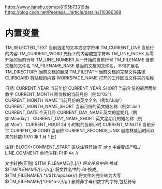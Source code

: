 https://www.jianshu.com/p/8195b73319da
https://blog.csdn.net/Peerless__/article/details/110386388

# 内置变量

TM_SELECTED_TEXT 当前选定的文本或空字符串
TM_CURRENT_LINE 当前行的内容
TM_CURRENT_WORD 光标下的内容或空字符串
TM_LINE_INDEX 从零开始的当前行号
TM_LINE_NUMBER 从一开始的当前行号
TM_FILENAME 当前文档的文件名
TM_FILENAME_BASE 基当前文档的文件名，不带扩展名
TM_DIRECTORY 当前文档的目录
TM_FILEPATH 当前文档的完整文件路径
CLIPBOARD 剪贴板的内容
WORKSPACE_NAME 打开的工作区或文件夹的名称

日期:
CURRENT_YEAR 当前年份
CURRENT_YEAR_SHORT 当前年份的最后两位数字
CURRENT_MONTH 两位数的当前月份（例如“02”）
CURRENT_MONTH_NAME 当前月份的英文全名（例如’July’）
CURRENT_MONTH_NAME_SHORT 当前月份的英文短名称（例如’Jul’）
CURRENT_DATE 今天几号
CURRENT_DAY_NAME 英文的星期几（例如’Monday’）
CURRENT_DAY_NAME_SHORT 英文星期几的短名称（例如’Mon’）
CURRENT_HOUR 24 小时制的当前小时
CURRENT_MINUTE 当前分钟
CURRENT_SECOND 当前秒
CURRENT_SECONDS_UNIX 自格林威治时间以来的秒数(1970 年 1 月 1 日)

注释:
BLOCK*COMMENT_START 区块注释开始 <!--
BLOCK_COMMENT_END    区块注释结束 -->
在 php 中会变成/*和\_/
LINE_COMMENT 单行注释: PHP 中: //

文字转换(正则)
${TM_FILENAME/[\\.]/_/}    将文件名中的.换成_
${TM*FILENAME/[\\.-]/*/g} 将文件名中的.和-换成\_
${TM_FILENAME/(.*)/${1:/upcase}/} 将文件名完全转为大写
${TM_FILENAME/[^0-9^a-z]//gi} 删除非字母和数字的字符,包括符号
